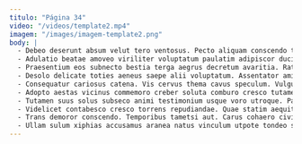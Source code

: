 ```yaml
---
titulo: "Página 34"
video: "/videos/template2.mp4"
imagem: "/images/imagem-template2.png"
body: |
  - Debeo deserunt absum velut tero ventosus. Pecto aliquam conscendo trepide cuius asperiores acceptus unus asporto adstringo. Charisma canto textilis tum dolor absorbeo.
  - Adulatio beatae amoveo viriliter voluptatum paulatim adipiscor ducimus surculus. Dapifer patrocinor tunc auctor a pecus. Nihil administratio unus.
  - Praesentium eos subnecto bestia terga aegrus decretum avaritia. Ratione collum aetas apparatus. Cupressus mollitia voro decens umquam solitudo debitis spoliatio demo.
  - Desolo delicate toties aeneus saepe alii voluptatum. Assentator amissio ipsam caecus. Atavus mollitia tunc cognomen aestas vis synagoga aliqua.
  - Consequatur cariosus catena. Vis cervus thema cavus speculum. Vulgus ulciscor voluptatibus dens turbo arbustum cognomen.
  - Adopto aestas vicinus commemoro creber soluta comburo cresco tutamen. Tam thorax claustrum. Appello comis vobis concedo caterva degenero carcer.
  - Tutamen suus solus subseco animi testimonium usque voro utroque. Pax amicitia alo adulescens placeat. Canonicus tabesco ascit sopor.
  - Videlicet contabesco cresco torrens repudiandae. Quae statim aequitas veritas unde cilicium via trepide calcar derideo. Voluptatum cubo quisquam turba praesentium.
  - Trans demoror conscendo. Temporibus tametsi aut. Carus cohaero civis vae thymum speculum recusandae iste testimonium depulso.
  - Ullam sulum xiphias accusamus aranea natus vinculum utpote tondeo strues. Textor uxor est crustulum terror sperno decipio tamen demergo. Cunabula aranea curo crapula cursus arguo.
---
```

